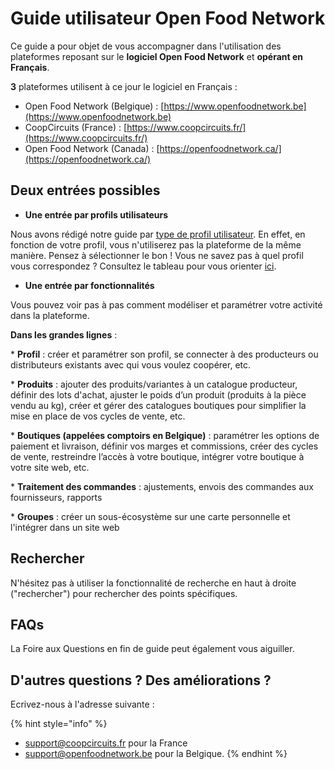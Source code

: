 # Guide utilisateur Open Food Network

Ce guide a pour objet de vous accompagner dans l'utilisation des plateformes reposant sur le **logiciel Open Food Network** et **opérant en Français**. 

**3** plateformes utilisent à ce jour le logiciel en Français :

- Open Food Network \(Belgique\) : [https://www.openfoodnetwork.be](https://www.openfoodnetwork.be)  
- CoopCircuits \(France\) : [https://www.coopcircuits.fr/](https://www.coopcircuits.fr/)  
- Open Food Network \(Canada\) : [https://openfoodnetwork.ca/](https://openfoodnetwork.ca/)  


## Deux entrées possibles

* **Une entrée par profils utilisateurs**

Nous avons rédigé notre guide par [type de profil utilisateur](https://ofn-user-guide.gitbook.io/guide-utilisateur-open-food-network/fonctionnalites-standards/votre-profil/types-de-package). En effet, en fonction de votre profil, vous n'utiliserez pas la plateforme de la même manière. Pensez à sélectionner le bon ! Vous ne savez pas à quel profil vous correspondez ? Consultez le tableau pour vous orienter [ici](les-differents-profils-utilisateurs/).

* **Une entrée par fonctionnalités**

Vous pouvez voir pas à pas comment modéliser et paramétrer votre activité dans la plateforme.

**Dans les grandes lignes** :

\* **Profil** : créer et paramétrer son profil, se connecter à des producteurs ou distributeurs existants avec qui vous voulez coopérer, etc.  
     
\* **Produits** : ajouter des produits/variantes à un catalogue producteur, définir des lots d'achat, ajuster le poids d’un produit \(produits à la pièce vendu au kg\), créer et gérer des catalogues boutiques pour simplifier la mise en place de vos cycles de vente, etc.

\* **Boutiques \(appelées comptoirs en Belgique\)** : paramétrer les options de paiement et livraison, définir vos marges et commissions, créer des cycles de vente, restreindre l’accès à votre boutique, intégrer votre boutique à votre site web, etc.

\* **Traitement des commandes** : ajustements, envois des commandes aux fournisseurs, rapports

\* **Groupes** : créer un sous-écosystème sur une carte personnelle et l'intégrer dans un site web

## Rechercher

N'hésitez pas à utiliser la fonctionnalité de recherche en haut à droite \("rechercher"\) pour rechercher des points spécifiques.

## FAQs

La Foire aux Questions en fin de guide peut également vous aiguiller.

## D'autres questions ? Des améliorations ?

Ecrivez-nous à l'adresse suivante : 

{% hint style="info" %}
* support@coopcircuits.fr pour la France
* support@openfoodnetwork.be pour la Belgique.
{% endhint %}

